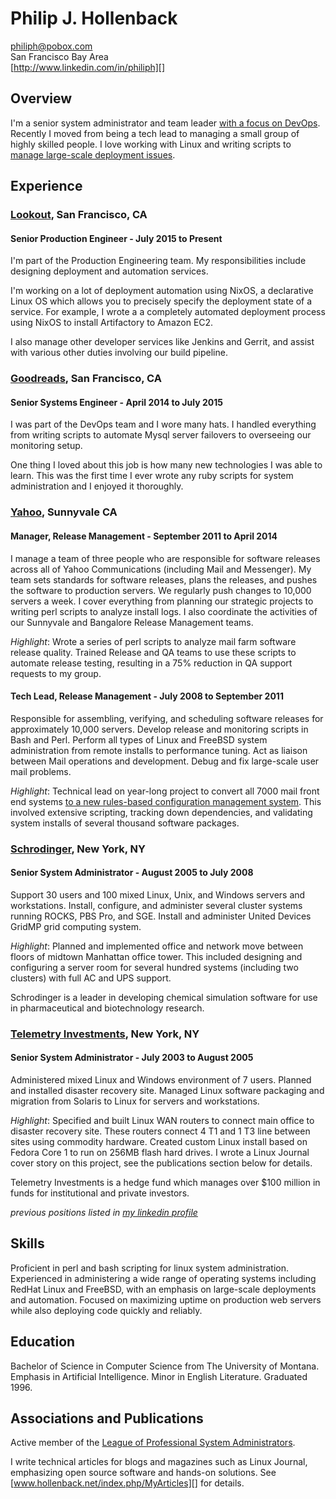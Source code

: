 # Philip J. Hollenback

philiph@pobox.com  
San Francisco Bay Area  
[http://www.linkedin.com/in/philiph][]

## Overview

I'm a senior system administrator and team leader
[with a focus on DevOps][]. Recently I moved from being a tech lead to
managing a small group of highly skilled people. I love working with
Linux and writing scripts to [manage large-scale deployment issues][].

## Experience

### [Lookout][], San Francisco, CA

#### Senior Production Engineer - July 2015 to Present

I'm part of the Production Engineering team. My responsibilities include designing deployment and automation services.

I'm working on a lot of deployment automation using NixOS, a declarative Linux OS which allows you to precisely specify the deployment state of a service. For example, I wrote a a completely automated deployment process using NixOS to install Artifactory to Amazon EC2.

I also manage other developer services like Jenkins and Gerrit, and assist with various other duties involving our build pipeline.

### [Goodreads][], San Francisco, CA

#### Senior Systems Engineer - April 2014 to July 2015

I was part of the DevOps team and I wore many hats. I handled everything from writing scripts to automate Mysql server failovers to overseeing our monitoring setup.

One thing I loved about this job is how many new technologies I was able to learn. This was the first time I ever wrote any ruby scripts for system administration and I enjoyed it thoroughly.

### [Yahoo][], Sunnyvale CA

#### Manager, Release Management - September 2011 to April 2014

I manage a team of three people who are responsible for software
releases across all of Yahoo Communications (including Mail and
Messenger). My team sets standards for software releases, plans the
releases, and pushes the software to production servers. We regularly
push changes to 10,000 servers a week. I cover everything from planning
our strategic projects to writing perl scripts to analyze install logs.
I also coordinate the activities of our Sunnyvale and Bangalore Release
Management teams.

*Highlight*: Wrote a series of perl scripts to analyze mail farm
software release quality. Trained Release and QA teams to use these
scripts to automate release testing, resulting in a 75% reduction in QA
support requests to my group.

#### Tech Lead, Release Management - July 2008 to September 2011

Responsible for assembling, verifying, and scheduling software releases
for approximately 10,000 servers. Develop release and monitoring scripts
in Bash and Perl. Perform all types of Linux and FreeBSD system
administration from remote installs to performance tuning. Act as
liaison between Mail operations and development. Debug and fix
large-scale user mail problems.

*Highlight*: Technical lead on year-long project to convert all 7000
mail front end systems
[to a new rules-based configuration management system][]. This
involved  extensive scripting, tracking down dependencies, and
validating system installs of several thousand software packages.

### [Schrodinger][], New York, NY

#### Senior System Administrator - August 2005 to July 2008

Support 30 users and 100 mixed Linux, Unix, and Windows servers and
workstations. Install, configure, and administer several cluster systems
running ROCKS, PBS Pro, and SGE. Install and administer United Devices
GridMP grid computing system.

*Highlight*: Planned and implemented office and network move between
floors of midtown Manhattan office tower. This included designing and
configuring a server room for several hundred systems (including two
clusters) with full AC and UPS support.

Schrodinger is a leader in developing chemical simulation software for
use in pharmaceutical and biotechnology research.

### [Telemetry Investments][], New York, NY

#### Senior System Administrator - July 2003 to August 2005

Administered mixed Linux and Windows environment of 7 users. Planned and
installed disaster recovery site. Managed Linux software packaging and
migration from Solaris to Linux for servers and workstations.

*Highlight*: Specified and built Linux WAN routers to connect main
office to disaster recovery site. These routers connect 4 T1 and 1 T3
line between sites using commodity hardware. Created custom Linux
install based on Fedora Core 1 to run on 256MB flash hard drives. I
wrote a Linux Journal cover story on this project, see the publications
section below for details.

Telemetry Investments is a hedge fund which manages over $100 million in
funds for institutional and private investors.

*previous positions listed in [my linkedin
profile][http://www.linkedin.com/in/philiph]*

## Skills

Proficient in perl and bash scripting for linux system administration.
Experienced in administering a wide range of operating systems including
RedHat Linux and FreeBSD, with an emphasis on large-scale deployments
and automation. Focused on maximizing uptime on production web servers
while also deploying code quickly and reliably.

## Education

Bachelor of Science in Computer Science from The University of Montana.
Emphasis in Artificial Intelligence. Minor in English Literature.
Graduated 1996.

## Associations and Publications

Active member of the [League of Professional System Administrators][].

I write technical articles for blogs and magazines such as Linux
Journal, emphasizing open source software and hands-on solutions. See
[www.hollenback.net/index.php/MyArticles][] for details.

  [http://www.linkedin.com/in/philiph]: http://www.linkedin.com/in/philiph
  [with a focus on DevOps]: http://www.hollenback.net/index.php/DevOpsMeansDontBeAnAhole
  [manage large-scale deployment issues]: http://www.hollenback.net/index.php/ServerLoadSpreading
  [Lookout]: https://www.lookout.com/
  [Goodreads]: https://www.goodreads.com/
  [Yahoo]: http://www.yahoo.com
  [to a new rules-based configuration management system]: https://db.usenix.org/events/lisa10/tech/full_papers/Hollenback.pdf
  [Schrodinger]: http://www.schrodinger.com
  [Telemetry Investments]: http://telemetry-investments.com/
  [League of Professional System Administrators]: http://lopsa.org
  [www.hollenback.net/index.php/MyArticles]: http://www.hollenback.net/index.php/MyArticles
